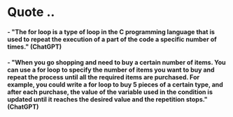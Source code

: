 # Quote ..

#### - "The for loop is a type of loop in the C programming language that is used to repeat the execution of a part of the code a specific number of times." (ChatGPT)

#### - "When you go shopping and need to buy a certain number of items. You can use a for loop to specify the number of items you want to buy and repeat the process until all the required items are purchased. For example, you could write a for loop to buy 5 pieces of a certain type, and after each purchase, the value of the variable used in the condition is updated until it reaches the desired value and the repetition stops." (ChatGPT)
